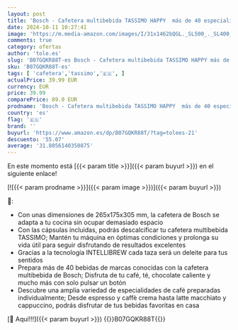 ```yaml
---
layout: post
title: 'Bosch - Cafetera multibebida TASSIMO HAPPY  más de 40 especialidades  OneTouch  servicio individual  tamaño compacto  INTELLIBREW  negro y rojo  TAS1003'
date: 2024-10-11 10:27:41
image: 'https://m.media-amazon.com/images/I/31x1462bQGL._SL500_._SL400_.jpg'
comments: true
category: ofertas
author: 'tole.es'
slug: 'B07GQKR88T-es Bosch - Cafetera multibebida TASSIMO HAPPY más de 40...'
sku: 'B07GQKR88T-es'
tags: [ 'cafetera','tassimo','🇪🇸', ]
actualPrice: 39.99 EUR
currency: EUR
price: 39.99
comparePrice: 89.0 EUR
prodname: 'Bosch - Cafetera multibebida TASSIMO HAPPY  más de 40 especialidades  OneTouch  servicio individual  tamaño compacto  INTELLIBREW  negro y rojo  TAS1003'
country: 'es'
flag: '🇪🇸'
brand: ''
buyurl: 'https://www.amazon.es/dp/B07GQKR88T/?tag=tolees-21'
descuento: '55.07'
average: '31.8056140350875'
---
```


En este momento está [{{< param title >}}]({{< param buyurl >}}) en el siguiente enlace!

[![{{< param prodname >}}]({{< param image >}})]({{< param buyurl >}})

🔎:

- Con unas dimensiones de 265x175x305 mm, la cafetera de Bosch se adapta a tu cocina sin ocupar demasiado espacio
- Con las cápsulas incluidas, podrás descalcificar tu cafetera multibebida TASSIMO; Mantén tu máquina en óptimas condiciones y prolonga su vida útil para seguir disfrutando de resultados excelentes
- Gracias a la tecnología INTELLIBREW cada taza será un deleite para tus sentidos
- Prepara más de 40 bebidas de marcas conocidas con la cafetera multibebida de Bosch; Disfruta de tu café, té, chocolate caliente y mucho más con solo pulsar un botón
- Descubre una amplia variedad de especialidades de café preparadas individualmente; Desde espresso y caffè crema hasta latte macchiato y cappuccino, podrás disfrutar de tus bebidas favoritas en casa

[🛒 Aquí!!!]({{< param buyurl >}})
{{<world>}}B07GQKR88T{{</world>}}
